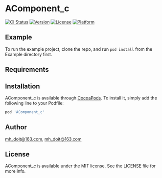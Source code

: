 # AComponent_c

[![CI Status](https://img.shields.io/travis/mh_doit@163.com/AComponent_c.svg?style=flat)](https://travis-ci.org/mh_doit@163.com/AComponent_c)
[![Version](https://img.shields.io/cocoapods/v/AComponent_c.svg?style=flat)](https://cocoapods.org/pods/AComponent_c)
[![License](https://img.shields.io/cocoapods/l/AComponent_c.svg?style=flat)](https://cocoapods.org/pods/AComponent_c)
[![Platform](https://img.shields.io/cocoapods/p/AComponent_c.svg?style=flat)](https://cocoapods.org/pods/AComponent_c)

## Example

To run the example project, clone the repo, and run `pod install` from the Example directory first.

## Requirements

## Installation

AComponent_c is available through [CocoaPods](https://cocoapods.org). To install
it, simply add the following line to your Podfile:

```ruby
pod 'AComponent_c'
```

## Author

mh_doit@163.com, mh_doit@163.com

## License

AComponent_c is available under the MIT license. See the LICENSE file for more info.

